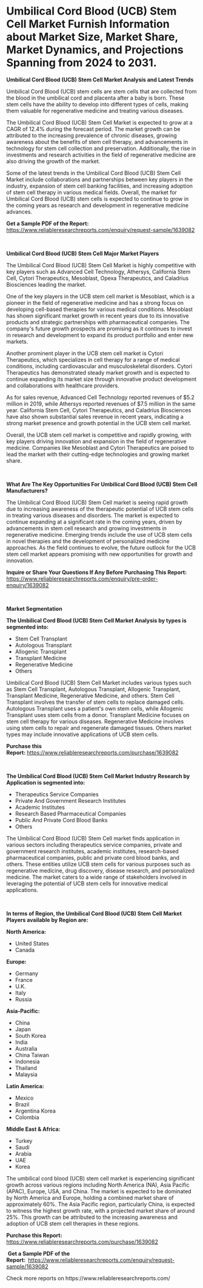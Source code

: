 <p><h1>Umbilical Cord Blood (UCB) Stem Cell Market Furnish Information about Market Size, Market Share, Market Dynamics, and Projections Spanning from 2024 to 2031.</h1></p><p><strong>Umbilical Cord Blood (UCB) Stem Cell Market Analysis and Latest Trends</strong></p>
<p><p>Umbilical Cord Blood (UCB) stem cells are stem cells that are collected from the blood in the umbilical cord and placenta after a baby is born. These stem cells have the ability to develop into different types of cells, making them valuable for regenerative medicine and treating various diseases.</p><p>The Umbilical Cord Blood (UCB) Stem Cell Market is expected to grow at a CAGR of 12.4% during the forecast period. The market growth can be attributed to the increasing prevalence of chronic diseases, growing awareness about the benefits of stem cell therapy, and advancements in technology for stem cell collection and preservation. Additionally, the rise in investments and research activities in the field of regenerative medicine are also driving the growth of the market.</p><p>Some of the latest trends in the Umbilical Cord Blood (UCB) Stem Cell Market include collaborations and partnerships between key players in the industry, expansion of stem cell banking facilities, and increasing adoption of stem cell therapy in various medical fields. Overall, the market for Umbilical Cord Blood (UCB) stem cells is expected to continue to grow in the coming years as research and development in regenerative medicine advances.</p></p>
<p><strong>Get a Sample PDF of the Report:&nbsp;</strong> <a href="https://www.reliableresearchreports.com/enquiry/request-sample/1639082">https://www.reliableresearchreports.com/enquiry/request-sample/1639082</a></p>
<p>&nbsp;</p>
<p><strong>Umbilical Cord Blood (UCB) Stem Cell Major Market Players</strong></p>
<p><p>The Umbilical Cord Blood (UCB) Stem Cell Market is highly competitive with key players such as Advanced Cell Technology, Athersys, California Stem Cell, Cytori Therapeutics, Mesoblast, Opexa Therapeutics, and Caladrius Biosciences leading the market.</p><p>One of the key players in the UCB stem cell market is Mesoblast, which is a pioneer in the field of regenerative medicine and has a strong focus on developing cell-based therapies for various medical conditions. Mesoblast has shown significant market growth in recent years due to its innovative products and strategic partnerships with pharmaceutical companies. The company's future growth prospects are promising as it continues to invest in research and development to expand its product portfolio and enter new markets.</p><p>Another prominent player in the UCB stem cell market is Cytori Therapeutics, which specializes in cell therapy for a range of medical conditions, including cardiovascular and musculoskeletal disorders. Cytori Therapeutics has demonstrated steady market growth and is expected to continue expanding its market size through innovative product development and collaborations with healthcare providers.</p><p>As for sales revenue, Advanced Cell Technology reported revenues of $5.2 million in 2019, while Athersys reported revenues of $7.5 million in the same year. California Stem Cell, Cytori Therapeutics, and Caladrius Biosciences have also shown substantial sales revenue in recent years, indicating a strong market presence and growth potential in the UCB stem cell market.</p><p>Overall, the UCB stem cell market is competitive and rapidly growing, with key players driving innovation and expansion in the field of regenerative medicine. Companies like Mesoblast and Cytori Therapeutics are poised to lead the market with their cutting-edge technologies and growing market share.</p></p>
<p>&nbsp;</p>
<p><strong>What Are The Key Opportunities For Umbilical Cord Blood (UCB) Stem Cell Manufacturers?</strong></p>
<p><p>The Umbilical Cord Blood (UCB) Stem Cell market is seeing rapid growth due to increasing awareness of the therapeutic potential of UCB stem cells in treating various diseases and disorders. The market is expected to continue expanding at a significant rate in the coming years, driven by advancements in stem cell research and growing investments in regenerative medicine. Emerging trends include the use of UCB stem cells in novel therapies and the development of personalized medicine approaches. As the field continues to evolve, the future outlook for the UCB stem cell market appears promising with new opportunities for growth and innovation.</p></p>
<p><strong>Inquire or Share Your Questions If Any Before Purchasing This Report:</strong> <a href="https://www.reliableresearchreports.com/enquiry/pre-order-enquiry/1639082">https://www.reliableresearchreports.com/enquiry/pre-order-enquiry/1639082</a></p>
<p>&nbsp;</p>
<p><strong>Market Segmentation</strong></p>
<p><strong>The Umbilical Cord Blood (UCB) Stem Cell Market Analysis by types is segmented into:</strong></p>
<p><ul><li>Stem Cell Transplant</li><li>Autologous Transplant</li><li>Allogenic Transplant</li><li>Transplant Medicine</li><li>Regenerative Medicine</li><li>Others</li></ul></p>
<p><p>Umbilical Cord Blood (UCB) Stem Cell Market includes various types such as Stem Cell Transplant, Autologous Transplant, Allogenic Transplant, Transplant Medicine, Regenerative Medicine, and others. Stem Cell Transplant involves the transfer of stem cells to replace damaged cells. Autologous Transplant uses a patient's own stem cells, while Allogenic Transplant uses stem cells from a donor. Transplant Medicine focuses on stem cell therapy for various diseases. Regenerative Medicine involves using stem cells to repair and regenerate damaged tissues. Others market types may include innovative applications of UCB stem cells.</p></p>
<p><strong>Purchase this Report:&nbsp;</strong><a href="https://www.reliableresearchreports.com/purchase/1639082">https://www.reliableresearchreports.com/purchase/1639082</a></p>
<p>&nbsp;</p>
<p><strong>The Umbilical Cord Blood (UCB) Stem Cell Market Industry Research by Application is segmented into:</strong></p>
<p><ul><li>Therapeutics Service Companies</li><li>Private And Government Research Institutes</li><li>Academic Institutes</li><li>Research Based Pharmaceutical Companies</li><li>Public And Private Cord Blood Banks</li><li>Others</li></ul></p>
<p><p>The Umbilical Cord Blood (UCB) Stem Cell market finds application in various sectors including therapeutics service companies, private and government research institutes, academic institutes, research-based pharmaceutical companies, public and private cord blood banks, and others. These entities utilize UCB stem cells for various purposes such as regenerative medicine, drug discovery, disease research, and personalized medicine. The market caters to a wide range of stakeholders involved in leveraging the potential of UCB stem cells for innovative medical applications.</p></p>
<p>&nbsp;</p>
<p><strong>In terms of Region, the Umbilical Cord Blood (UCB) Stem Cell Market Players available by Region are:</strong></p>
<p>
    <p> <strong> North America: </strong>
        <ul>
            <li>United States</li>
            <li>Canada</li>
        </ul>
        </p> 
    <p> <strong> Europe: </strong>
        <ul>
            <li>Germany</li>
            <li>France</li>
            <li>U.K.</li>
            <li>Italy</li>
            <li>Russia</li>
        </ul>
        </p> 
    <p> <strong> Asia-Pacific: </strong>
        <ul>
            <li>China</li>
            <li>Japan</li>
            <li>South Korea</li>
            <li>India</li>
            <li>Australia</li>
            <li>China Taiwan</li>
            <li>Indonesia</li>
            <li>Thailand</li>
            <li>Malaysia</li>
        </ul>
        </p> 
    <p> <strong> Latin America: </strong>
        <ul>
            <li>Mexico</li>
            <li>Brazil</li>
            <li>Argentina Korea</li>
            <li>Colombia</li>
        </ul>
        </p> 
    <p> <strong> Middle East & Africa: </strong>
        <ul>
            <li>Turkey</li>
            <li>Saudi</li>
            <li>Arabia</li>
            <li>UAE</li>
            <li>Korea</li>
        </ul>
    </p>
    </p>
<p><p>The umbilical cord blood (UCB) stem cell market is experiencing significant growth across various regions including North America (NA), Asia Pacific (APAC), Europe, USA, and China. The market is expected to be dominated by North America and Europe, holding a combined market share of approximately 60%. The Asia Pacific region, particularly China, is expected to witness the highest growth rate, with a projected market share of around 25%. This growth can be attributed to the increasing awareness and adoption of UCB stem cell therapies in these regions.</p></p>
<p><strong>Purchase this Report: </strong><a href="https://www.reliableresearchreports.com/purchase/1639082">https://www.reliableresearchreports.com/purchase/1639082</a></p>
<p>&nbsp;<strong>Get a Sample PDF of the Report:&nbsp;&nbsp;</strong><a href="https://www.reliableresearchreports.com/enquiry/request-sample/1639082">https://www.reliableresearchreports.com/enquiry/request-sample/1639082</a></p>
<p><strong></strong></p>
<p>Check more reports on https://www.reliableresearchreports.com/</p>